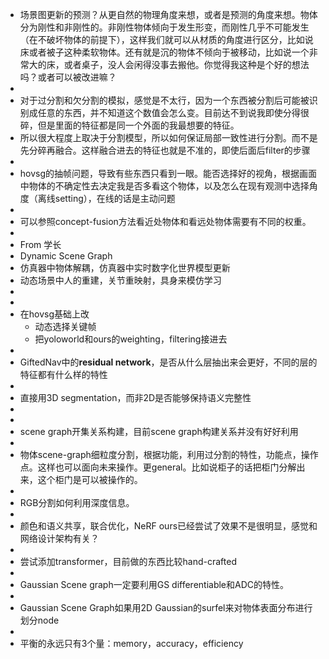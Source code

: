 - 场景图更新的预测？从更自然的物理角度来想，或者是预测的角度来想。物体分为刚性和非刚性的。非刚性物体倾向于发生形变，而刚性几乎不可能发生（在不破坏物体的前提下），这样我们就可以从材质的角度进行区分，比如说床或者被子这种柔软物体。还有就是沉的物体不倾向于被移动，比如说一个非常大的床，或者桌子，没人会闲得没事去搬他。你觉得我这种是个好的想法吗？或者可以被改进嘛？
-
- 对于过分割和欠分割的模拟，感觉是不太行，因为一个东西被分割后可能被识别成任意的东西，并不知道这个数值会怎么变。目前达不到说我即使分得很碎，但是里面的特征都是同一个外面的我最想要的特征。
- 所以很大程度上取决于分割模型，所以如何保证局部一致性进行分割。而不是先分碎再融合。这样融合进去的特征也就是不准的，即使后面后filter的步骤
-
- hovsg的抽帧问题，导致有些东西只看到一眼。能否选择好的视角，根据画面中物体的不确定性去决定我是否多看这个物体，以及怎么在现有观测中选择角度（离线setting），在线的话是主动问题
-
- 可以参照concept-fusion方法看近处物体和看远处物体需要有不同的权重。
-
- From 学长
- Dynamic Scene Graph
- 仿真器中物体解耦，仿真器中实时数字化世界模型更新
- 动态场景中人的重建，关节重映射，具身来模仿学习
-
-
- 在hovsg基础上改
	- 动态选择关键帧
	- 把yoloworld和ours的weighting，filtering接进去
-
- GiftedNav中的**residual network**，是否从什么层抽出来会更好，不同的层的特征都有什么样的特性
-
- 直接用3D segmentation，而非2D是否能够保持语义完整性
-
-
- scene graph开集关系构建，目前scene graph构建关系并没有好好利用
-
- 物体scene-graph细粒度分割，根据功能，利用过分割的特性，功能点，操作点。这样也可以面向未来操作。更general。比如说柜子的话把柜门分解出来，这个柜门是可以被操作的。
-
- RGB分割如何利用深度信息。
-
- 颜色和语义共享，联合优化，NeRF ours已经尝试了效果不是很明显，感觉和网络设计架构有关？
-
- 尝试添加transformer，目前做的东西比较hand-crafted
-
- Gaussian Scene graph一定要利用GS differentiable和ADC的特性。
-
- Gaussian Scene Graph如果用2D Gaussian的surfel来对物体表面分布进行划分node
-
- 平衡的永远只有3个量：memory，accuracy，efficiency